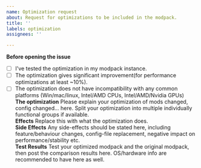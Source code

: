```yaml
---
name: Optimization request
about: Request for optimizations to be included in the modpack.
title: ''
labels: optimization
assignees: ''

---
```


**Before opening the issue**
- [ ] I've tested the optimization in my modpack instance.  
- [ ] The optimization gives significant improvement(for performance optimizations at least ~10%).  
- [ ] The optimization does not have incompatibility with any common platforms (Win/mac/linux, Intel/AMD CPUs, Intel/AMD/Nvidia GPUs)  
**The optimization**
Please explain your optimization of mods changed, config changed... here. Split your optimization into multiple individually functional groups if available.  
**Effects**
Replace this with what the optimization does.  
**Side Effects**
Any side-effects should be stated here, including feature/behaviour changes, config-file replacement, negative impact on performance/stability etc.  
**Test Results**
Test your optimized modpack and the original modpack, then post the comparison results here. OS/hardware info are recommended to have here as well.
